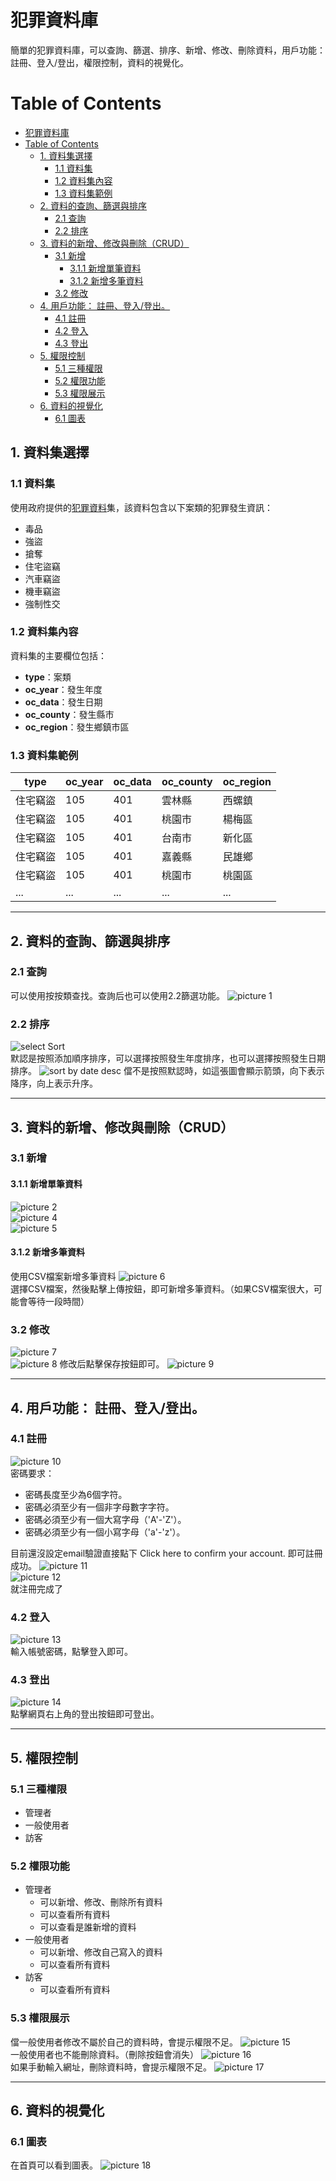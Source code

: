 # 犯罪資料庫
簡單的犯罪資料庫，可以查詢、篩選、排序、新增、修改、刪除資料，用戶功能：註冊、登入/登出，權限控制，資料的視覺化。

# Table of Contents
- [犯罪資料庫](#犯罪資料庫)
- [Table of Contents](#table-of-contents)
  - [1. 資料集選擇](#1-資料集選擇)
    - [1.1 資料集](#11-資料集)
    - [1.2 資料集內容](#12-資料集內容)
    - [1.3 資料集範例](#13-資料集範例)
  - [2. 資料的查詢、篩選與排序](#2-資料的查詢篩選與排序)
    - [2.1 查詢](#21-查詢)
    - [2.2 排序](#22-排序)
  - [3. 資料的新增、修改與刪除（CRUD）](#3-資料的新增修改與刪除crud)
    - [3.1 新增](#31-新增)
      - [3.1.1 新增單筆資料](#311-新增單筆資料)
      - [3.1.2 新增多筆資料](#312-新增多筆資料)
    - [3.2 修改](#32-修改)
  - [4. 用戶功能： 註冊、登入/登出。](#4-用戶功能-註冊登入登出)
    - [4.1 註冊](#41-註冊)
    - [4.2 登入](#42-登入)
    - [4.3 登出](#43-登出)
  - [5. 權限控制](#5-權限控制)
    - [5.1 三種權限](#51-三種權限)
    - [5.2 權限功能](#52-權限功能)
    - [5.3 權限展示](#53-權限展示)
  - [6. 資料的視覺化](#6-資料的視覺化)
    - [6.1 圖表](#61-圖表)
  

## 1. 資料集選擇

### 1.1 資料集
使用政府提供的[犯罪資料](https://data.gov.tw/dataset/14200)集，該資料包含以下案類的犯罪發生資訊：
- 毒品
- 強盜
- 搶奪
- 住宅盜竊
- 汽車竊盜
- 機車竊盜
- 強制性交

### 1.2 資料集內容
資料集的主要欄位包括：
- **type**：案類
- **oc_year**：發生年度
- **oc_data**：發生日期
- **oc_county**：發生縣市
- **oc_region**：發生鄉鎮市區

### 1.3 資料集範例
| type     | oc_year | oc_data | oc_county | oc_region |
| -------- | ------- | ------- | --------- | --------- |
| 住宅竊盜 | 105     | 401     | 雲林縣    | 西螺鎮    |
| 住宅竊盜 | 105     | 401     | 桃園市    | 楊梅區    |
| 住宅竊盜 | 105     | 401     | 台南市    | 新化區    |
| 住宅竊盜 | 105     | 401     | 嘉義縣    | 民雄鄉    |
| 住宅竊盜 | 105     | 401     | 桃園市    | 桃園區    |
| ...      | ...     | ...     | ...       | ...       |

---

## 2. 資料的查詢、篩選與排序
### 2.1 查詢
可以使用按按類查找。查詢后也可以使用2.2篩選功能。
![picture 1](images/6ecb5388915f61c557d0628eb274f36425ff78933e0062576310c4c1f255f352.png)
### 2.2 排序
![select Sort](images/719963a3d402658109cbecfff764e76bc420890a0c57f1d2267b4c31320ae522.png)  
默認是按照添加順序排序，可以選擇按照發生年度排序，也可以選擇按照發生日期排序。
![sort by date desc](image.png)
儅不是按照默認時，如這張圖會顯示箭頭，向下表示降序，向上表示升序。

---

## 3. 資料的新增、修改與刪除（CRUD）
### 3.1 新增
#### 3.1.1 新增單筆資料
![picture 2](images/a9f4f3b0134ed1ad3d2e0ca17ea4dce5d0b371437c76b70aaba0251216ff7383.png)  
![picture 4](images/1db3a6c93d508e60d62b7a3b62c1c628548e6bceb25e05dc11b095e78cc89b3f.png)  
![picture 5](images/65c3f94a624037d27bef7a0980ac90c098367c948874a26626015d2371f82fb6.png)
#### 3.1.2 新增多筆資料
使用CSV檔案新增多筆資料
![picture 6](images/0afc806ec231b98e3dd80c327d1134486a4e58443ecc01f459551d885576610a.png)  
選擇CSV檔案，然後點擊上傳按鈕，即可新增多筆資料。（如果CSV檔案很大，可能會等待一段時間）
### 3.2 修改
![picture 7](images/f9dbea26260363ff1bea1137d29d95ab91cb94704f8970163e7db13d1a1652be.png)  
![picture 8](images/f1ac07426968127b9cde9eb80c2f1f7ddb5f99e9a3068efd53509a7732c9c47a.png)
修改后點擊保存按鈕即可。
![picture 9](images/f925f5eff075781ab4e50c3ff0cbe81edb532e98125535a31c9e0292c157c2bf.png)  

---

## 4. 用戶功能： 註冊、登入/登出。
### 4.1 註冊
![picture 10](images/b288bc6703fd24f558df472a75367148530dd04fe6166c277126a1d9e7622367.png)  
密碼要求：
- 密碼長度至少為6個字符。
- 密碼必須至少有一個非字母數字字符。
- 密碼必須至少有一個大寫字母（'A'-'Z'）。
- 密碼必須至少有一個小寫字母（'a'-'z'）。

目前還沒設定email驗證直接點下 Click here to confirm your account. 即可註冊成功。
![picture 11](images/ce05a75dc3cefe04c8fd84634a76cfea0d92ce359e0bdc79d3f0795e4004cef5.png)  
![picture 12](images/e0627098d621322e4236c1bcf06ed20e263c4fdf6d92fe2b7e42857b4ee531e5.png)  
就注冊完成了
### 4.2 登入
![picture 13](images/9e77b04ef1ceb90615453ba5d54868192ea3c34e999d43cd8daa287af44607a8.png)  
輸入帳號密碼，點擊登入即可。

### 4.3 登出
![picture 14](images/551375c6d7a10ccb6d2a3730c4b067bd40d59ad27eac5f346ac2448cc891b2bb.png)  
點擊網頁右上角的登出按鈕即可登出。


---


## 5. 權限控制
### 5.1 三種權限
- 管理者
- 一般使用者
- 訪客
### 5.2 權限功能
- 管理者
  - 可以新增、修改、刪除所有資料
  - 可以查看所有資料
  - 可以查看是誰新增的資料
- 一般使用者
  - 可以新增、修改自己寫入的資料
  - 可以查看所有資料
- 訪客
  - 可以查看所有資料

### 5.3 權限展示
儅一般使用者修改不屬於自己的資料時，會提示權限不足。
![picture 15](images/e09d9a2af97b0821b5056986b936070c6cd0d8f0a07e437fbe33676e5db478ed.png)  
一般使用者也不能刪除資料。（刪除按鈕會消失）
![picture 16](images/71315643e1a49e2baf5c5d017d82d02ad9284ea480f0fbd56a02a75786ee602c.png)  
如果手動輸入網址，刪除資料時，會提示權限不足。
![picture 17](images/8e1e2c04e21a7069c51bc59e3a85996dc878db74054e265c056812630d5f3f2e.png)

---

## 6. 資料的視覺化
### 6.1 圖表
在首頁可以看到圖表。
![picture 18](images/476d56cd46e0e2a83162df27e137ce7835941f04ba24c2dd1998853c7a3279db.png)  